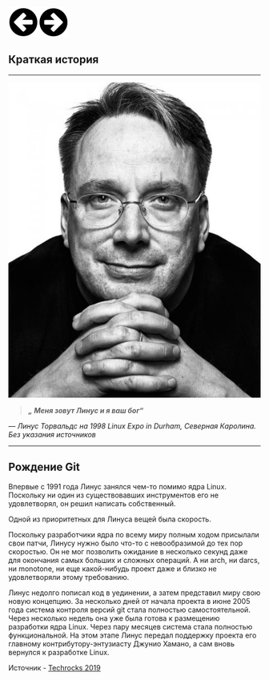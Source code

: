[![Вернуться назад](./assets/button_back.png)](./readme.md)[![Вперед](./assets/button_forward.png)](./int.md) 

## Краткая история

---

![](./assets/linus-small.jpeg)

> ***„ Меня зовут Линус и я ваш бог“***

*— Линус Торвальдс на 1998 Linux Expo in Durham, Северная Каролина. Без указания источников*

---


## Рождение Git 

Впервые с 1991 года Линус занялся чем-то помимо ядра Linux. Поскольку ни один из существовавших инструментов его не удовлетворял, он решил написать собственный. 

Одной из приоритетных для Линуса вещей была скорость. 

Поскольку разработчики ядра по всему миру полным ходом присылали свои патчи, Линусу нужно было что-то с невообразимой до тех пор скоростью. Он не мог позволить ожидание в несколько секунд даже для окончания самых больших и сложных операций. А ни arch, ни darcs, ни monotone, ни еще какой-нибудь проект даже и близко не удовлетворяли этому требованию. 

Линус недолго пописал код в уединении, а затем представил миру свою новую концепцию. За несколько дней от начала проекта в июне 2005 года система контроля версий git стала полностью самостоятельной. Через несколько недель она уже была готова к размещению разработки ядра Linux. Через пару месяцев система стала полностью функциональной. На этом этапе Линус передал поддержку проекта его главному контрибутору-энтузиасту Джунио Хамано, а сам вновь вернулся к разработке Linux. 

Источник - [Techrocks 2019](https://techrocks.ru/2019/02/19/git-origin-story)
